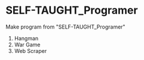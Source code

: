 # SELF-TAUGHT_Programer
Make program from "SELF-TAUGHT_Programer"
1. Hangman
2. War Game
3. Web Scraper
